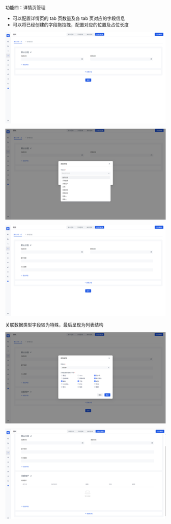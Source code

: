 功能四：详情页管理
- 可以配置详情页的 tab 页数量及各 tab 页对应的字段信息
- 可以将已经创建的字段拖拉拽，配置对应的位置及占位长度

![](../static/2fb4d5b5-572a-4896-a5d2-266135a445c1.png)

![](../static/156a0646-cf82-4139-a7c3-121a7abf1855.png)

![](../static/77731966-a2e0-4b77-9b2b-8e1728885993.png)

关联数据类型字段较为特殊，最后呈现为列表结构

![](../static/4673149e-b389-498d-983e-5ea176173534.png)

![](../static/3c253c3e-c6b6-4196-af79-08b74df23db5.png)